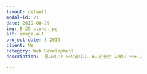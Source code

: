 ```yaml
---
layout: default
modal-id: 21
date: 2019-08-29
img: 8-29 stone.jpg
alt: image-alt
project-date: 8 2019
client: Me
category: Web Development
description:  돌그리기! 모작입니다. 6시간동안 그렸다 ㅜㅜ..

---
```

